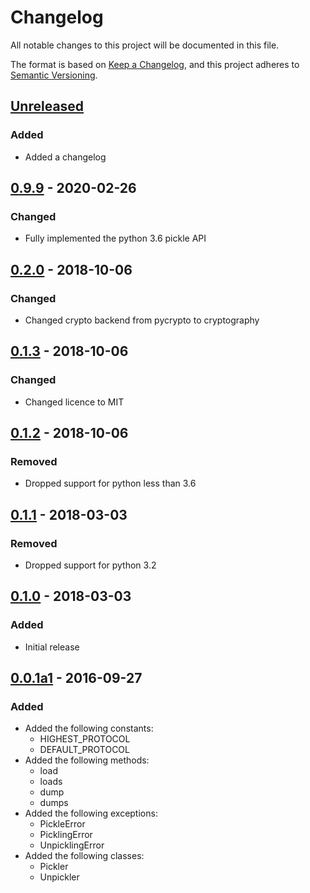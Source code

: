 # Changelog
All notable changes to this project will be documented in this file.

The format is based on [Keep a Changelog][clog], and this project adheres to [Semantic Versioning][semver].

## [Unreleased]

### Added
- Added a changelog

## [0.9.9] - 2020-02-26
### Changed
- Fully implemented the python 3.6 pickle API

## [0.2.0] - 2018-10-06
### Changed
- Changed crypto backend from pycrypto to cryptography

## [0.1.3] - 2018-10-06
### Changed
- Changed licence to MIT

## [0.1.2] - 2018-10-06
### Removed
- Dropped support for python less than 3.6

## [0.1.1] - 2018-03-03
### Removed
- Dropped support for python 3.2

## [0.1.0] - 2018-03-03
### Added
- Initial release

## [0.0.1a1] - 2016-09-27
### Added
- Added the following constants:
  - HIGHEST_PROTOCOL
  - DEFAULT_PROTOCOL
- Added the following methods:
  - load
  - loads
  - dump
  - dumps
- Added the following exceptions:
  - PickleError
  - PicklingError
  - UnpicklingError
- Added the following classes:
  - Pickler
  - Unpickler


[unreleased]: https://github.com/spapanik/pickle-secure/compare/0.9.9...master
[0.9.9]: https://github.com/spapanik/pickle-secure/compare/0.2.0...v0.9.9
[0.2.0]: https://github.com/spapanik/pickle-secure/compare/0.1.3...v0.2.0
[0.1.3]: https://github.com/spapanik/pickle-secure/compare/0.1.2...v0.1.3
[0.1.2]: https://github.com/spapanik/pickle-secure/compare/0.1.1...v0.1.2
[0.1.1]: https://github.com/spapanik/pickle-secure/compare/0.1.0...v0.1.1
[0.1.0]: https://github.com/spapanik/pickle-secure/compare/v0.0.1a1...v0.1.0
[0.0.1a1]: https://github.com/spapanik/pickle-secure/releases/tag/v0.0.1a1

[clog]: https://keepachangelog.com/en/1.0.0/
[semver]: https://semver.org/spec/v2.0.0.html
